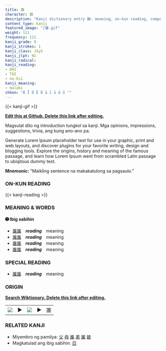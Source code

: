 ```yaml
---
title: 誰
character: 誰
description: "Kanji dictionary entry 誰: meaning, on-kun reading, compounds, origin, related kanji"
content_type: kanji
featured_image: "/誰.gif"
weight: 111
frequency: 111
kanji_grade: 9
kanji_strokes: 1
kanji_class: Jōyō
kanji_jlpt: N1
kanji_radical: 
kanji_reading: 
- DAI
- TAI
- oo-kii
kanji_meaning:
- malaki
chōon: "Ā Ī Ū Ē Ō ā ī ū ē ō ’"
---
```

[//]: # (Don't edit the line below. Kanji animated GIF code is automatically generated.)
{{< kanji-gif >}}

[//]: # (Edit below this line.)

**[Edit this at Github. Delete this link after editing.](https://github.com/tim0g/tim/tree/main/content/kanji/誰/index.md)**

Magsulat dito ng introduction tungkol sa kanji. Mga opinions, impressions, suggestions, trivia, ang kung ano-ano pa.

Generate Lorem Ipsum placeholder text for use in your graphic, print and web layouts, and discover plugins for your favorite writing, design and blogging tools. Explore the origins, history and meaning of the famous passage, and learn how Lorem Ipsum went from scrambled Latin passage to ubiqitous dummy text.
 
**Mnemonic:** "Maikling sentence na makakatulong sa pagsaulo."

### ON-KUN READING

[//]: # (Don't edit the line below. ON-KUN READING code is automatically generated.)
{{< kanji-reading >}}

### MEANING & WORDS

#### ➊ **Ibig sabihin**
  - [誰](../誰)[誰](../誰)　***reading***　meaning
  - [誰](../誰)[誰](../誰)　***reading***　meaning
  - [誰](../誰)[誰](../誰)　***reading***　meaning
  - [誰](../誰)[誰](../誰)　***reading***　meaning

### SPECIAL READING
  - [誰](../誰)[誰](../誰)　***reading***　meaning

### ORIGIN

**[Search Wiktionary. Delete this link after editing.](https://wiktionary.org/wiki/誰)**
<table class="kanji-table"><tr><td>
<img src="60px-誰-bronze.svg.png">
</td><td>▶</td><td>
<img src="60px-誰-oracle.svg.png">
</td><td>▶</td>
<td class="kanji-origin">誰</td>
</tr></table>

### RELATED KANJI
- Miyembro ng pamilya: [父](../父) [母](../母) [誰](../誰) [弟](../弟) [誰](../誰) [娘](../娘)
- Magkatulad ang ibig sabihin: [日](../日)

